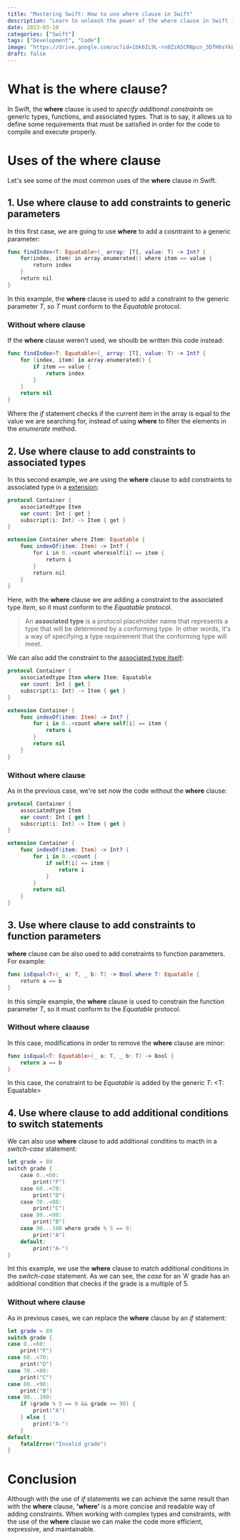 ```yaml
---
title: "Mastering Swift: How to use where clause in Swift"
description: "Learn to unleash the power of the where clause in Swift in order to define additional constraints on generic types, functions, and associated types. Discover hot to use where clause in Swift to specify requirements that must be satisfied in order for a piece of code to compile and execute properly."
date: 2023-03-10
categories: ["Swift"]
tags: ["Development", "Code"]
image: "https://drive.google.com/uc?id=1bk6IL9L-rn0ZzA5CRNpcn_3DfH6sYkLA"
draft: false
---
```


# What is the where clause?
In Swift, the **where** clause is used to *specify additional constraints* on generic types, functions, and associated types. That is to say, it allows us to define some requirements that must be satisfied in order for the code to compile and execute properly.

# Uses of the where clause
Let's see some of the most common uses of the **where** clause in Swift.

## 1. Use where clause to add constraints to generic parameters
In this first case, we are going to use **where** to add a cosntraint to a generic parameter:

```swift
func findIndex<T: Equatable>(_ array: [T], value: T) -> Int? {
    for(index, item) in array.enumerated() where item == value {
        return index
    }
    return nil
}
```
In this example, the **where** clause is used to add a constraint to the generic parameter *T*, so *T* must conform to the *Equatable* protocol.

### Without where clause
If the **where** clause weren't used, we shoulb be written this code instead:
```swift
func findIndex<T: Equatable>(_ array: [T], value: T) -> Int? {
    for (index, item) in array.enumerated() {
        if item == value {
            return index
        }
    }
    return nil
}
```
Where the *if* statement checks if the current item in the array is equal to the value we are searching for, instead of using **where** to filter the elements in the *enumerate* method.

## 2. Use where clause to add constraints to associated types
In this second example, we are using the **where** clause to add constraints to associated type in a [extension](https://docs.swift.org/swift-book/documentation/the-swift-programming-language/generics/#Extensions-with-a-Generic-Where-Clause):
```swift
protocol Container {
    associatedtype Item
    var count: Int { get }
    subscript(i: Int) -> Item { get }
}

extension Container where Item: Equatable {
    func indexOf(item: Item) -> Int? {
        for i in 0..<count whereself[i] == item {
            return i
        }
        return nil
    }
}
```
Here, with the **where** clause we are adding a constraint to the associated type *Item*, so it must conform to the *Equatable* protocol.

> An **associated type** is a protocol placeholder name that represents a type that will be determined by a conforming type. In other words, it's a way of specifying a type requirement that the conforming type will meet.

We can also add the constraint to the [associated type itself](https://docs.swift.org/swift-book/documentation/the-swift-programming-language/generics/#Associated-Types-with-a-Generic-Where-Clause):
```swift
protocol Container {
    associatedtype Item where Item: Equatable
    var count: Int { get }
    subscript(i: Int) -> Item { get }
}

extension Container {
    func indexOf(item: Item) -> Int? {
        for i in 0..<count where self[i] == item {
            return i
        }
        return nil
    }
}
```

### Without where clause
As in the previous case, we're set now the code without the **where** clause:

```swift
protocol Container {
    associatedtype Item
    var count: Int { get }
    subscript(i: Int) -> Item { get }
}

extension Container {
    func indexOf(item: Item) -> Int? {
        for i in 0..<count {
            if self[i] == item {
                return i
            }
        }
        return nil
    }
}
```

## 3. Use where clause to add constraints to function parameters
**where** clause can be also used to add constraints to function parameters. For example:
```swift
func isEqual<T>(_ a: T, _ b: T) -> Bool where T: Equatable {
    return a == b
}
```
In this simple example, the **where** clause is used to constrain the function parameter *T*, so it must conform to the *Equatable* protocol.

### Without where claause
In this case, modifications in order to remove the **where** clause are minor:
```swift
func isEqual<T: Equatable>(_ a: T, _ b: T) -> Bool {
    return a == b
}
```
In this case, the constraint to be *Equatable* is added by the generic *T*: <T: Equatable>
## 4. Use where clause to add additional conditions to switch statements
We can also use **where** clause to add additional conditins to macth in a *switch-case* statement:
```swift
let grade = 89
switch grade {
    case 0..<60:
        print("F")
    case 60..<70:
        print("D")
    case 70..<80:
        print("C")
    case 80..<90:
        print("B")
    case 90...100 where grade % 5 == 0:
        print("A")
    default:
        print("A-")
}
```
Int this example, we use the **where** clause to match additional conditions in the *switch-case* statement. As we can see, the *case* for an 'A' grade has an additional condition that checks if the grade is a multiple of 5.

### Without where clause
As in previous cases, we can replace the **where** clause by an *if* statement:
```swift
let grade = 89
switch grade {
case 0..<60:
    print("F")
case 60..<70:
    print("D")
case 70..<80:
    print("C")
case 80..<90:
    print("B")
case 90...100:
    if (grade % 5 == 0 && grade >= 90) {
        print("A")
    } else {
        print("A-")
    }
default:
    fatalError("Invalid grade")
}
```
# Conclusion
Although with the use of *if* statements we can achieve the same result than with the **where** clause, **'where'** is a more concise and readable way of adding constraints. When working with complex types and constraints, with the use of the **where** clause we can make the code more efficient, expressive, and maintainable.